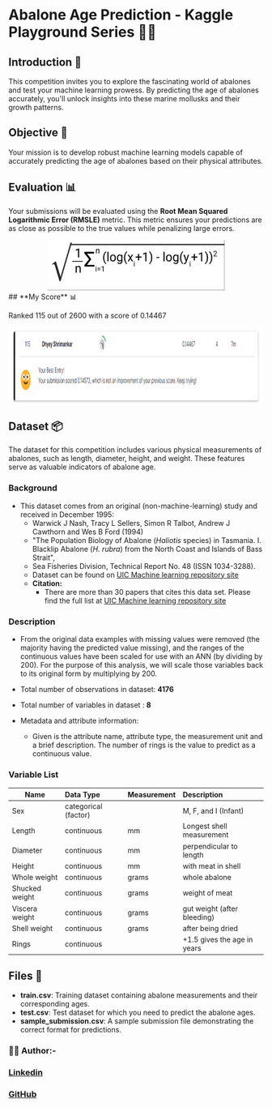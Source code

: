 # Abalone Age Prediction - Kaggle Playground Series 🐚🔮

## Introduction 🌊

This competition invites you to explore the fascinating world of abalones and test your machine learning prowess. By predicting the age of abalones accurately, you'll unlock insights into these marine mollusks and their growth patterns.

## **Objective** 🎯

Your mission is to develop robust machine learning models capable of accurately predicting the age of abalones based on their physical attributes.

## **Evaluation** 📊

Your submissions will be evaluated using the **Root Mean Squared Logarithmic Error (RMSLE)** metric. This metric ensures your predictions are as close as possible to the true values while penalizing large errors.

<div align='center' >
    <img src='./RSME.png' height='100rem' width='350'>
</div>
## **My Score** 📊

Ranked 115 out of 2600 with a score of 0.14467

<div align='center' >
    <img src='./Score.png' height='150rem' width='750'>
</div>


## Dataset 📦

The dataset for this competition includes various physical measurements of abalones, such as length, diameter, height, and weight. These features serve as valuable indicators of abalone age.

### Background
 - This dataset comes from an original (non-machine-learning) study and received in December 1995:
    - Warwick J Nash, Tracy L Sellers, Simon R Talbot, Andrew J Cawthorn and Wes B Ford (1994)
    - "The Population Biology of Abalone (_Haliotis_ species) in Tasmania. I. Blacklip Abalone (_H. rubra_) from the            North Coast and Islands of Bass Strait",
    - Sea Fisheries Division, Technical Report No. 48 (ISSN 1034-3288).
    - Dataset can be found on [UIC Machine learning repository site](https://archive.ics.uci.edu/ml/datasets/Abalone)
    - **Citation:**
        - There are more than 30 papers that cites this data set. Please find the full list at [UIC Machine learning repository site](https://archive.ics.uci.edu/ml/datasets/Abalone) 

### Description
 - From the original data examples with missing values were removed (the majority having the predicted value missing),    and the ranges of the continuous values have been scaled for use with an ANN (by dividing by 200). For the purpose    of this analysis, we will scale those variables back to its original form by multiplying by 200.
 
 - Total number of observations in dataset: **4176**
 - Total number of variables in dataset : **8**
 
 - Metadata and attribute information:
    - Given is the attribute name, attribute type, the measurement unit and a brief description.  The number of rings is      the value to predict as a continuous value.
   
### Variable List
   | Name   |      Data Type      |  Measurement | Description |
   |----------|:-------------|:------| :-----------|
   | Sex |  categorical (factor) |  |  M, F, and I (Infant)  |
   | Length |  continuous	 | mm |  Longest shell measurement  |
   | Diameter |  continuous	 | mm | perpendicular to length  |
   | Height |  continuous	 | mm |  with meat in shell  |
   | Whole weight |  continuous	 | grams	 |  whole abalone  |
   | Shucked weight |  continuous	 | grams	 |  weight of meat  |
   | Viscera weight	 |  continuous	 | grams	 |  gut weight (after bleeding)  |
   | Shell weight |  continuous	 | grams	 |  after being dried  |
   | Rings |  continuous	 |  | +1.5 gives the age in years  |

## Files 📄

- **train.csv**: Training dataset containing abalone measurements and their corresponding ages.
- **test.csv**: Test dataset for which you need to predict the abalone ages.
- **sample_submission.csv**: A sample submission file demonstrating the correct format for predictions.



### 🐚✨ **Author**:-
### [Linkedin](https://www.linkedin.com/in/dhyey-shrimankar-298855247/)
### [GitHub](https://github.com/Dhyey3187)

